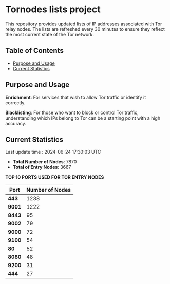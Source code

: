 # Tornodes lists project

This repository provides updated lists of IP addresses associated with Tor relay nodes. The lists are refreshed every 30 minutes to ensure they reflect the most current state of the Tor network.

## Table of Contents

- [Purpose and Usage](#purpose-and-usage)
- [Current Statistics](#current-statistics)


## Purpose and Usage

**Enrichment**: For services that wish to allow Tor traffic or identify it correctly.

**Blacklisting**: For those who want to block or control Tor traffic, understanding which IPs belong to Tor can be a starting point with a high accuracy.

## Current Statistics

Last update time : 2024-06-24 17:30:03 UTC

- **Total Number of Nodes**: 7870
- **Total of Entry Nodes**: 3667

**TOP 10 PORTS USED FOR TOR ENTRY NODES**

| **Port** | **Number of Nodes** |
|------|-----------------|
| **443**   | 1238  |
| **9001**   | 1222  |
| **8443**   | 95  |
| **9002**   | 79  |
| **9000**   | 72  |
| **9100**   | 54  |
| **80**   | 52  |
| **8080**   | 48  |
| **9200**   | 31  |
| **444**   | 27  |

